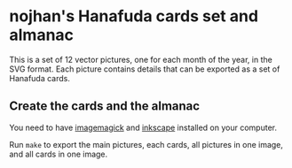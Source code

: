 # nojhan's Hanafuda cards set and almanac

This is a set of 12 vector pictures, one for each month of the year,
in the SVG format.
Each picture contains details that can be exported
as a set of Hanafuda cards.


## Create the cards and the almanac

You need to have [imagemagick](https://imagemagick.org/)
and [inkscape](https://www.inkscape.org) installed on your computer.

Run `make` to export the main pictures, each cards,
all pictures in one image, and all cards in one image.


